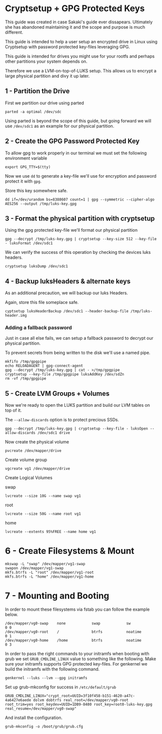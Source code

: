 # Cryptsetup + GPG Protected Keys

This guide was created in case Sakaki's guide ever dissapears. Ultimately she has abandoned maintaining it and the scope and purpose is much different.

This guide is intended to help a user setup an encrypted drive in Linux using Cryptsetup with password protected key-files leveraging GPG.

This guide is intended for drives you might use for your rootfs and perhaps other partitions your system depends on. 

Therefore we use a LVM-on-top-of-LUKS setup. This allows us to encrypt a large physical partition and divy it up later.


## 1 - Partition the Drive

First we partition our drive using parted

`parted -a optimal /dev/sdc`

Using parted is beyond the scope of this guide, but going forward we will use `/dev/sdc1` as an example for our physical partition.

## 2 - Create the GPG Password Protected Key

To allow gpg to work properly in our terminal we must set the following environment variable

`export GPG_TTY=$(tty)`

Now we use `dd` to generate a key-file we'll use for encryption and password protect it with `gpg`.

Store this key somewhere safe.

`dd if=/dev/urandom bs=8388607 count=1 | gpg --symmetric --cipher-algo AES256 --output /tmp/luks-key.gpg`

## 3 - Format the physical partition with cryptsetup

Using the gpg protected key-file we'll format our physical partition

`gpg --decrypt /tmp/luks-key.gpg | cryptsetup --key-size 512 --key-file - luksFormat /dev/sdc1`

We can verify the success of this operation by checking the devices luks headers. 

`cryptsetup luksDump /dev/sdc1`

## 4 - Backup luksHeaders & alternate keys

As an additional precaution, we will backup our luks Headers.

Again, store this file someplace safe.

`cyptsetup luksHeaderBackup /dev/sdc1 --header-backup-file /tmp/luks-header.img`

### Adding a fallback password

Just in case all else fails, we can setup a fallback password to decrypt our physical partition.

To prevent secrets from being written to the disk we'll use a named pipe.

```
mkfifo /tmp/gpgpipe
echo RELOADAGENT | gpg-connect-agent
gpg --decrypt /tmp/luks-key.gpg | cat - >/tmp/gpgpipe
cryptsetup --key-file /tmp/gpgpipe luksAddKey /dev/sdZn
rm -vf /tmp/gpgpipe
```

## 5 - Create LVM Groups + Volumes

Now we're ready to open the LUKS partition and build our LVM tables on top of it.

The `--allow-discards` option is to protect precious SSDs.

`gpg --decrypt /tmp/luks-key.gpg | cryptsetup --key-file - luksOpen --allow-discards /dev/sdc1 drive`

Now create the physical volume

`pvcreate /dev/mapper/drive`

Create volume group

`vgcreate vg1 /dev/mapper/drive`

Create Logical Volumes

swap

`lvcreate --size 10G --name swap vg1`

root

`lvcreate --size 50G --name root vg1`

home

`lvcreate --extents 95%FREE --name home vg1`

# 6 - Create Filesystems & Mount

```
mkswap -L "swap" /dev/mapper/vg1-swap
swapon /dev/mapper/vg1-swap
mkfs.btrfs -L "root" /dev/mapper/vg1-root
mkfs.btrfs -L "home" /dev/mapper/vg1-home
```

# 7 - Mounting and Booting

In order to mount these filesystems via fstab you can follow the example below.

```
/dev/mapper/vg0-swap    none            swap            sw              0 0
/dev/mapper/vg0-root    /               btrfs           noatime         0 1
/dev/mapper/vg0-home    /home           btrfs           noatime         0 3
```

In order to pass the right commands to your initramfs when booting with grub we set `GRUB_CMDLINE_LINUX` value to something like the following. Make sure your initramfs supports GPG protected key-files. For genkernel we build the initramfs with the following command.

`genkernel --luks --lvm --gpg initramfs`

Set up grub-mkconfig for success in `/etc/default/grub`

`GRUB_CMDLINE_LINUX="crypt_root=UUID=3f10f458-b151-4620-a47c-4a6427e6aede dolvm dobtrfs real_root=/dev/mapper/vg0-root root_trim=yes root_keydev=UUID=1DB9-8480 root_key=root0-luks-key.gpg real_resume=/dev/mapper/vg0-swap"`

And install the configuration.

`grub-mkconfig -o /boot/grub/grub.cfg`

